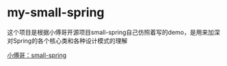 # my-small-spring

这个项目是根据小傅哥开源项目small-spring自己仿照着写的demo，是用来加深对Spring的各个核心类和各种设计模式的理解

[小傅哥：small-spring](https://github.com/fuzhengwei/small-spring)